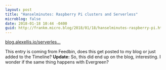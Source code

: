 ```yaml
---
layout: post
title: "Hanselminutes: Raspberry Pi clusters and Serverless"
microblog: false
date: 2018-01-18 10:44 -0400
guid: http://frankm.micro.blog/2018/01/18/hanselminutes-raspberry-pi.html
---
```

[blog.alexellis.io/serverles...](http://blog.alexellis.io/serverless-hanselminutes/)

This entry is coming from Feedbin, does this get posted to my blog or just added to the Timeline? **Update:** So, this did end up on the blog, interesting. I wonder if the same thing happens with Evergreen? 
